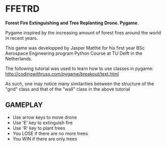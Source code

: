 # FFETRD
**Forest Fire Extinguishing and Tree Replanting Drone. Pygame.**

Pygame inspired by the increasing amount of forest fires around the world in recent years.

This game was developped by Jasper Matthé for his first year BSc Aerospace Engineering program Python Course at TU Delft in the Netherlands.

The following tutorial was used to learn how to use classes in pygame: http://codingwithruss.com/pygame/breakout/text.html

As such, one may notice many similarities between the structure of the "grid" class and that of the "wall" class in the above tutorial


## GAMEPLAY

- Use arrow keys to move drone
- Use 'E' key to extinguish fire
- Use 'R' key to plant trees
- You LOSE if there are no more trees
- You WIN if there are only trees
